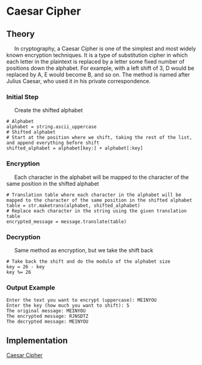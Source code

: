 # Caesar Cipher

## Theory
&ensp;&ensp;&ensp;In cryptography, a Caesar Cipher is one of the simplest and most widely known encryption techniques. It is a type of substitution cipher in which each letter in the plaintext is replaced by a letter some fixed number of positions down the alphabet. For example, with a left shift of 3, D would be replaced by A, E would become B, and so on. The method is named after Julius Caesar, who used it in his private correspondence.

### Initial Step 
&ensp;&ensp;&ensp;Create the shifted alphabet
```
# Alphabet
alphabet = string.ascii_uppercase
# Shifted alphabet
# Start at the position where we shift, taking the rest of the list, and append everything before shift 
shifted_alphabet = alphabet[key:] + alphabet[:key]
```

### Encryption
&ensp;&ensp;&ensp;Each character in the alphabet will be mapped to the character of the same position in the shifted alphabet 
```
# Translation table where each character in the alphabet will be mapped to the character of the same position in the shifted alphabet 
table = str.maketrans(alphabet, shifted_alphabet)
# Replace each character in the string using the given translation table
encrypted_message = message.translate(table)
```

### Decryption
&ensp;&ensp;&ensp;Same method as encryption, but we take the shift back
```
# Take back the shift and do the modulo of the alphabet size
key = 26 - key
key %= 26
```

### Output Example
```
Enter the text you want to encrypt (uppercase): MEINYOU
Enter the key (how much you want to shift): 5
The original message: MEINYOU
The encrypted message: RJNSDTZ
The decrypted message: MEINYOU
```


## Implementation
[Caesar Cipher](https://github.com/eugencic/utm-cs-labs/blob/main/Code/Caesar.py)